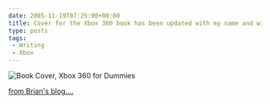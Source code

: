 ```yaml
---
date: 2005-11-19T07:25:00+00:00
title: Cover for the Xbox 360 book has been updated with my name and with our gamer tags ...
type: posts
tags:
 - Writing
 - Xbox
---
```

![Book Cover, Xbox 360 for Dummies](/images/BookCover.jpg)

[from Brian's blog....](https://spaces.msn.com/members/brianjo/blog/cns!1ph41gaeDxp9TA2G5t8Gj1DA!391.entry)
